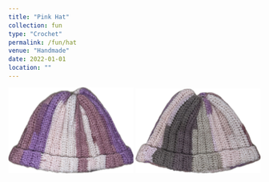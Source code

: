 ```yaml
---
title: "Pink Hat"
collection: fun
type: "Crochet"
permalink: /fun/hat
venue: "Handmade"
date: 2022-01-01
location: ""
---
```

<p></p>

<img src="images/hat2.jpg" alt="Hat" width="250" >
<img src="images/hat3.jpg" alt="Hat (Back)" width="250">
